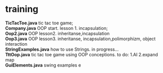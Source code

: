 # training
<b>TicTacToe.java</b> tic tac toe game;<br>
<b>Company.java</b> OOP start. lesson 1. incapsulation;<br>
<b>Oop2.java</b>  OOP lesson2. inheritanse,incapsulation<br>
<b>Oop3.java</b>  OOP lesson3. inheritanse, incapsulation,polimorphizm, object interaction<br>
<b>StringExamples.java</b>  how to use Strings. in progress...<br>
<b>TttOop.java</b> tic tac toe game using OOP conceptions. to do: 1.AI 2.expand map<br>
<b>GuiElements.java</b> swing examples e<br>
